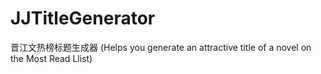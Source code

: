 # JJTitleGenerator
晋江文热榜标题生成器 (Helps you generate an attractive title of a novel on the Most Read Llist)
